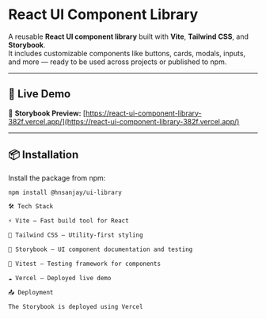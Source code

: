 # React UI Component Library

A reusable **React UI component library** built with **Vite**, **Tailwind CSS**, and **Storybook**.  
It includes customizable components like buttons, cards, modals, inputs, and more — ready to be used across projects or published to npm.

---

## 🚀 Live Demo

🔗 **Storybook Preview:** [https://react-ui-component-library-382f.vercel.app/](https://react-ui-component-library-382f.vercel.app/)

---

## 📦 Installation

Install the package from npm:

```bash
npm install @hnsanjay/ui-library

🛠️ Tech Stack

⚡ Vite – Fast build tool for React

🎨 Tailwind CSS – Utility-first styling

🧪 Storybook – UI component documentation and testing

🧰 Vitest – Testing framework for components

☁️ Vercel – Deployed live demo

📤 Deployment

The Storybook is deployed using Vercel
